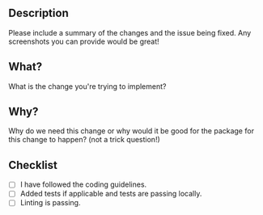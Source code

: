 ## Description

Please include a summary of the changes and the issue being fixed.
Any screenshots you can provide would be great!

## What?

What is the change you're trying to implement?

## Why?

Why do we need this change or why would it be good for the package for this change to happen? (not a trick question!)

## Checklist

- [ ] I have followed the coding guidelines.
- [ ] Added tests if applicable and tests are passing locally.
- [ ] Linting is passing.
